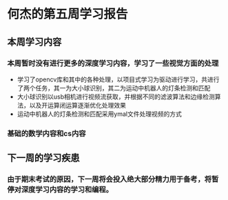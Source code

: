 # 何杰的第五周学习报告
## 本周学习内容
### 本周暂时没有进行更多的深度学习内容，学习了一些视觉方面的处理
- 学习了opencv库和其中的各种处理，以项目式学习为驱动进行学习，共进行了两个任务，其一为大小球识别，其二为运动中机器人的灯条检测和匹配
- 大小球识别以usb相机进行视频流获取，并根据不同的滤波算法和边缘检测算法，以及开运算闭运算逐渐优化处理效果
- 运动中机器人的灯条检测和匹配采用ymal文件处理视频的方式
### 基础的数学内容和cs内容
## 下一周的学习疾患
### 由于期末考试的原因，下一周将会投入绝大部分精力用于备考，将暂停对深度学习内容的学习和编程。

